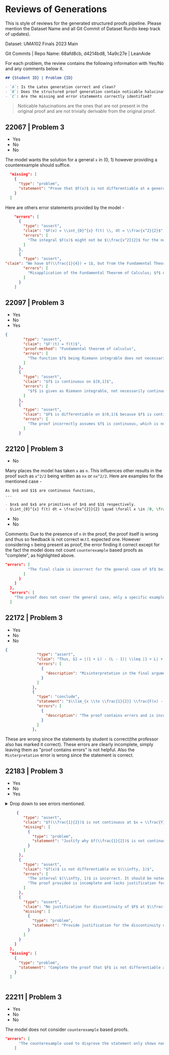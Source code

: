 # Reviews of Generations

This is style of reviews for the generated structured proofs pipeline. Please mention the Dataset Name and all Git Commit of Dataset Run(to keep track of updates).

Dataset: UMA102 Finals 2023 Main

Git Commits | Repo Name: 68afd8cb, d4214bd8, 14a9c27e | LeanAide

For each problem, the review contains the following information with Yes/No and any comments below it.

```markdown
## {Student ID} | Problem {ID}

- `A`: Is the Latex generation correct and clean?
- `B`: Does the structured proof generation contain noticable halucinations?
- `C`: Are the missing and error statements correctly identified?
```

> Noticable halucinations are the ones that are not present in the original proof and are not trivially derivable from the original proof.

## 22067 | Problem 3

- Yes
- No
- No

The model wants the solution for a general `x` in (0, 1) however providing a counterexample should suffice.

```json
  "missing": [
    {
      "type": "problem",
      "statement": "Prove that $F(x)$ is not differentiable at a general $x \\in (0,1)$."
    }
  ]
```

Here are others error statements provided by the model -

```json
    "errors": [
      {
        "type": "assert",
        "claim": "$F(x) = \\int_{0}^{x} f(t) \\, dt = \\frac{x^2}{2}$",
        "errors": [
          "The integral $F(x)$ might not be $\\frac{x^2}{2}$ for the non-continuous function $f$ as given."
        ]
      },
      {
        "type": "assert",
"claim": "We have $f(\\frac{1}{4}) = 1$, but from the Fundamental Theorem of Calculus, $f(\\frac{1}{4})$ should be $F'(\\frac{1}{4}) = \\frac{1}{4}$.",
        "errors": [
          "Misapplication of the Fundamental Theorem of Calculus; $f$ not continuous at $1/4$ means $F$ is not necessarily differentiable there."
        ]
      }
    ]
```

## 22097 | Problem 3

- Yes
- No
- Yes

```json
{
        "type": "assert",
        "claim": "$F'(t) = f(t)$",
        "proof-method": "Fundamental theorem of calculus",
        "errors": [
          "The function $f$ being Riemann integrable does not necessarily imply that $F$ is differentiable everywhere on $(0,1)$. $f$ must also be continuous."
        ]
      },
      {
        "type": "assert",
        "claim": "$f$ is continuous on $[0,1]$",
        "errors": [
          "$f$ is given as Riemann integrable, not necessarily continuous."
        ]
      },
      {
        "type": "assert",
        "claim": "$F$ is differentiable on $(0,1)$ because $f$ is continuous",
        "errors": [
          "The proof incorrectly assumes $f$ is continuous, which is not given."
        ]
      }
```

## 22120 | Problem 3

- No

Many places the model has taken `x` as `n`. This influences other results in the proof such as `x^2/2` being written as `nx` or `nx^2/2`. Here are examples for the mentioned case -

```markdown
As $n$ and $1$ are continuous functions,
...

- $nx$ and $x$ are primitives of $n$ and $1$ respectively.
- $\int_{0}^{x} f(t) dt = \frac{nx^{2}}{2} \quad \forall x \in [0, \frac{1}{2}]$
```

- No
- No

Comments: Due to the presence of `n` in the proof, the proof itself is wrong and thus so feedback is not correct w.r.t. expected one. However considering `n` being present as proof, the error finding it correct except for the fact the model does not count `counterexample` based proofs as "complete", as highlighted above.

```json
"errors": [
          "The final claim is incorrect for the general case of $f$ being Riemann integrable. The proof only shows differentiability at $x=1/2$ for a specific function."
        ]
      }
    ]
  },
  "errors": [
    "The proof does not cover the general case, only a specific example."
  ]
```

## 22172 | Problem 3

- Yes
- No
- No

```json
{
              "type": "assert",
              "claim": "Thus, $1 = |(1 + L) - (L - 1)| \\leq |1 + L| + |1 - L| \\leq \\epsilon + \\epsilon = 2\\epsilon = 1$, leading to $1 < 1$, a contradiction.",
              "errors": [
                {
                  "description": "Misinterpretation in the final argument leading to contradiction."
                }
              ]
            },
            {
              "type": "conclude",
              "statement": "$\\lim_{x \\to \\frac{1}{2}} \\frac{F(x) - F(\\frac{1}{2})}{x - \\frac{1}{2}}$ does not exist.",
              "errors": [
                {
                  "description": "The proof contains errors and is incomplete."
                }
              ]
            },
```

These are wrong since the statements by student is correct(the professor also has marked it correct). These errors are clearly incomplete, simply leaving them as "proof contains errors" is not helpful. Also the `Misterpretation` error is wrong since the statement is correct.

## 22183 | Problem 3

- Yes
- No
- Yes

<details><summary>Drop down to see errors mentioned.<summary>

```json
     {
        "type": "assert",
        "claim": "$f(\\frac{1}{2})$ is not continuous at $x = \\frac{Y}{2}$",
        "missing": [
          {
            "type": "problem",
            "statement": "Justify why $f(\\frac{1}{2})$ is not continuous at $x = \\frac{Y}{2}$."
          }
        ]
      },
      {
        "type": "assert",
        "claim": "$f(x)$ is not differentiable on $(\\infty, 1)$",
        "errors": [
          "The interval $(\\infty, 1)$ is incorrect. It should be noted that we are considering the interval $(0,1)$.",
          "The proof provided is incomplete and lacks justification for the claim of non-differentiability of $F$ on $(0,1)$."
        ]
      },
      {
        "type": "assert",
        "claim": "No justification for discontinuity of $F$ at $\\frac{1}{2}$ is given.",
        "missing": [
          {
            "type": "problem",
            "statement": "Provide justification for the discontinuity of $F$ at $\\frac{1}{2}$."
          }
        ]
      }
    ]
  },
  "missing": [
    {
      "type": "problem",
      "statement": "Complete the proof that $F$ is not differentiable at each $x \\in (0,1)$, ensuring to correctly justify all assertions."
    }
  ]
```

</details>

## 22211 | Problem 3

- Yes
- No
- No

The model does not consider `counterexample` based proofs.

```json
"errors": [
      "The counterexample used to disprove the statement only shows non-differentiability at $x = \\frac{1}{2}$, not for all $x \\in (0,1)$."
    ]
```
